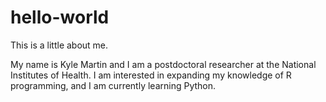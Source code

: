 # hello-world
This is a little about me.

My name is Kyle Martin and I am a postdoctoral researcher at the National Institutes of Health. I am interested in expanding my knowledge of R programming, and I am currently learning Python.
